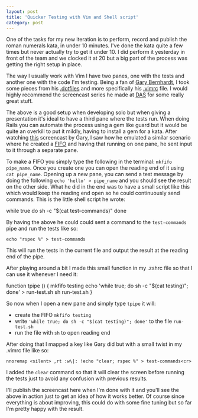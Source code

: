 ```yaml
---
layout: post
title: 'Quicker Testing with Vim and Shell script'
category: post
---
```


One of the tasks for my new iteration is to perform, record and publish the roman numerals kata, in under 10 minutes. I've done the kata quite a few times but never actually try to get it under 10. I did perform it yesterday in front of the team and we clocked it at 20 but a big part of the process was getting the right setup in place.

The way I usually work with Vim I have two panes, one with the tests and another one with the code I'm testing. Being a fan of [Gary Bernhardt](https://twitter.com/garybernhardt), I took some pieces from his [.dotfiles](https://github.com/garybernhardt/dotfiles) and more specifically his [.vimrc](https://github.com/garybernhardt/dotfiles/blob/master/.vimrc) file. I would highly recommend the screencast series he made at [DAS](https://www.destroyallsoftware.com/screencasts) for some really great stuff.

The above is a good setup when developing solo but when giving a presentation it's ideal to have a third pane where the tests run. When doing Rails you can automate the process using a gem like guard but it would be quite an overkill to put it mildly, having to install a gem for a kata. After watching [this](https://www.destroyallsoftware.com/screencasts/catalog/running-tests-asynchronously) screencast by Gary, I saw how he emulated a similar scenario where he created a [FIFO](https://en.wikipedia.org/wiki/Named_pipe) and having that running on one pane, he sent input to it through a separate pane. 

To make a FIFO you simply type the following in the terminal: `mkfifo pipe_name`. Once you create one you can open the reading end of it using `cat pipe_name`. Opening up a new pane, you can send a test message by doing the following `echo 'hello' > pipe_name` and you should see the result on the other side. What he did in the end was to have a small script like this which would keep the reading end open so he could continuously send commands. This is the little shell script he wrote:
  
   while true do 
     sh -c "$(cat test-commands)"
   done

By having the above he could could sent a command to the `test-commands` pipe and run the tests like so:

`echo "rspec %" > test-commands`

This will run the tests in the current file and output the result at the reading end of the pipe.

After playing around a bit I made this small function in my .zshrc file so that I can use it whenever I need it:

  function tpipe () {
    mkfifo testing
    echo 'while true; do sh -c "$(cat testing)"; done' > run-test.sh
    sh run-test.sh
  }

So now when I open a new pane and simply type `tpipe` it will:

- create the FIFO `mkfifo testing`
- write `'while true; do sh -c "$(cat testing)"; done'` to the file `run-test.sh`
- run the file with `sh` to open reading end

After doing that I mapped a key like Gary did but with a small twist in my .vimrc file like so:

`nnoremap <silent> ,rt :w\|: !echo "clear; rspec %" > test-commands<cr>`

I added the `clear` command so that it will clear the screen before running the tests just to avoid any confusion with previous results.

I'll publish the screencast here when I'm done with it and you'll see the above in action just to get an idea of how it works better. Of course since everything is about improving, this could do with some fine tuning but so far I'm pretty happy with the result.
